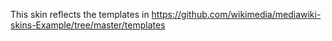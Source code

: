This skin reflects the templates in https://github.com/wikimedia/mediawiki-skins-Example/tree/master/templates
